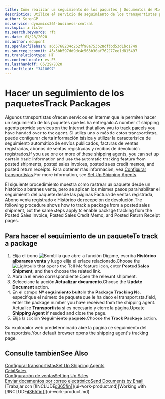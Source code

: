 ```yaml
---
title: Cómo realizar un seguimiento de los paquetes | Documentos de Microsoft
description: Utilice el servicio de seguimiento de los transportistas para ver el progreso de una entrega.
author: SorenGP
ms.service: dynamics365-business-central
ms.topic: article
ms.search.keywords: rfq
ms.date: 05/28/2020
ms.author: edupont
ms.openlocfilehash: a655768234c262ff98a753b28dfbbd53d1bc1749
ms.sourcegitcommit: 4545bb597dd9dc4c563b30af762977ee1d815497
ms.translationtype: HT
ms.contentlocale: es-ES
ms.lasthandoff: 05/29/2020
ms.locfileid: "3410697"
---
```

# <a name="track-packages"></a><span data-ttu-id="5fc2d-103">Hacer un seguimiento de los paquetes</span><span class="sxs-lookup"><span data-stu-id="5fc2d-103">Track Packages</span></span>

<span data-ttu-id="5fc2d-104">Algunos transportistas ofrecen servicios en Internet que le permiten hacer un seguimiento de los paquetes que les ha entregado.</span><span class="sxs-lookup"><span data-stu-id="5fc2d-104">A number of shipping agents provide services on the Internet that allow you to track parcels you have handed over to the agent.</span></span> <span data-ttu-id="5fc2d-105">Si utiliza uno o más de estos transportistas, puede configurar cierta información básica y utilizar la característica de seguimiento automático de envíos publicados, facturas de ventas registradas, abonos de ventas registradas y recibos de devolución registrados.</span><span class="sxs-lookup"><span data-stu-id="5fc2d-105">If you use one or more of these shipping agents, you can set up certain basic information and use the automatic tracking feature from posted shipments, posted sales invoices, posted sales credit memos, and posted return receipts.</span></span> <span data-ttu-id="5fc2d-106">Para obtener más información, vea [Configurar transportistas](sales-how-to-set-up-shipping-agents.md).</span><span class="sxs-lookup"><span data-stu-id="5fc2d-106">For more information, see [Set Up Shipping Agents](sales-how-to-set-up-shipping-agents.md).</span></span>  

<span data-ttu-id="5fc2d-107">El siguiente procedimiento muestra cómo rastrear un paquete desde un histórico albaranes venta, pero se aplican los mismos pasos para habilitar el seguimiento del paquete desde las páginas Factura de ventas registrada, Abono venta registrado e Histórico de recepción de devolución.</span><span class="sxs-lookup"><span data-stu-id="5fc2d-107">The following procedure shows how to track a package from a posted sales shipment, but the same steps apply to enable package tracking from the Posted Sales Invoice, Posted Sales Credit Memo, and Posted Return Receipt pages.</span></span>  

## <a name="to-track-a-package"></a><span data-ttu-id="5fc2d-108">Para hacer el seguimiento de un paquete</span><span class="sxs-lookup"><span data-stu-id="5fc2d-108">To track a package</span></span>

1. <span data-ttu-id="5fc2d-109">Elija el icono ![Bombilla que abre la función Dígame](media/ui-search/search_small.png "Dígame qué desea hacer"), escriba **Histórico albaranes venta** y luego elija el enlace relacionado.</span><span class="sxs-lookup"><span data-stu-id="5fc2d-109">Choose the ![Lightbulb that opens the Tell Me feature](media/ui-search/search_small.png "Tell me what you want to do") icon, enter **Posted Sales Shipment**, and then choose the related link.</span></span>
2. <span data-ttu-id="5fc2d-110">Abra la el envío correspondiente.</span><span class="sxs-lookup"><span data-stu-id="5fc2d-110">Open the relevant shipment.</span></span>
3. <span data-ttu-id="5fc2d-111">Seleccione la acción **Actualizar documento**.</span><span class="sxs-lookup"><span data-stu-id="5fc2d-111">Choose the **Update Document** action.</span></span>
4. <span data-ttu-id="5fc2d-112">En el campo **Nº seguimiento bulto**</span><span class="sxs-lookup"><span data-stu-id="5fc2d-112">In the **Package Tracking No.**</span></span> <span data-ttu-id="5fc2d-113">especifique el número de paquete que le ha dado el transportista.</span><span class="sxs-lookup"><span data-stu-id="5fc2d-113">field, enter the package number you have received from the shipping agent.</span></span> <span data-ttu-id="5fc2d-114">Actualice **Transportista** si es necesario y cierre la página.</span><span class="sxs-lookup"><span data-stu-id="5fc2d-114">Update **Shipping Agent** if needed and close the page.</span></span>
5. <span data-ttu-id="5fc2d-115">Elija la acción **Seguimiento paquete**.</span><span class="sxs-lookup"><span data-stu-id="5fc2d-115">Choose the **Track Package** action.</span></span>

<span data-ttu-id="5fc2d-116">Su explorador web predeterminado abre la página de seguimiento del transportista.</span><span class="sxs-lookup"><span data-stu-id="5fc2d-116">Your default browser opens the shipping agent's tracking page.</span></span>

## <a name="see-also"></a><span data-ttu-id="5fc2d-117">Consulte también</span><span class="sxs-lookup"><span data-stu-id="5fc2d-117">See Also</span></span>

[<span data-ttu-id="5fc2d-118">Configurar transportistas</span><span class="sxs-lookup"><span data-stu-id="5fc2d-118">Set Up Shipping Agents</span></span>](sales-how-to-set-up-shipping-agents.md)  
[<span data-ttu-id="5fc2d-119">Ccial</span><span class="sxs-lookup"><span data-stu-id="5fc2d-119">Sales</span></span>](sales-manage-sales.md)  
[<span data-ttu-id="5fc2d-120">Configuración de ventas</span><span class="sxs-lookup"><span data-stu-id="5fc2d-120">Setting Up Sales</span></span>](sales-setup-sales.md)  
[<span data-ttu-id="5fc2d-121">Enviar documentos por correo electrónico</span><span class="sxs-lookup"><span data-stu-id="5fc2d-121">Send Documents by Email</span></span>](ui-how-send-documents-email.md)  
<span data-ttu-id="5fc2d-122">[Trabajar con [!INCLUDE[d365fin](includes/d365fin_md.md)]](ui-work-product.md)</span><span class="sxs-lookup"><span data-stu-id="5fc2d-122">[Working with [!INCLUDE[d365fin](includes/d365fin_md.md)]](ui-work-product.md)</span></span>
